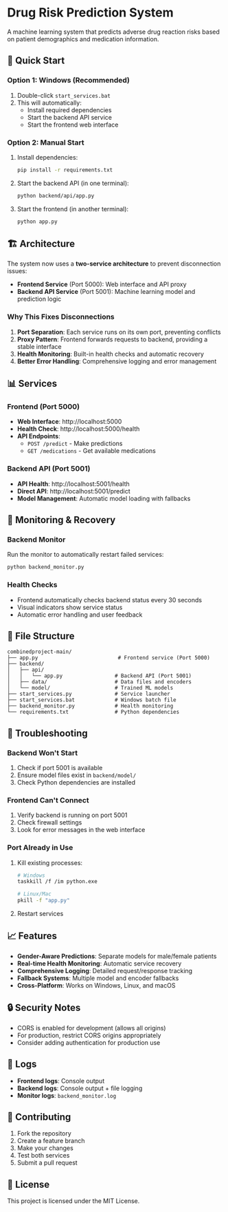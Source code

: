 # Drug Risk Prediction System

A machine learning system that predicts adverse drug reaction risks based on patient demographics and medication information.

## 🚀 Quick Start

### Option 1: Windows (Recommended)
1. Double-click `start_services.bat`
2. This will automatically:
   - Install required dependencies
   - Start the backend API service
   - Start the frontend web interface

### Option 2: Manual Start
1. Install dependencies:
   ```bash
   pip install -r requirements.txt
   ```

2. Start the backend API (in one terminal):
   ```bash
   python backend/api/app.py
   ```

3. Start the frontend (in another terminal):
   ```bash
   python app.py
   ```

## 🏗️ Architecture

The system now uses a **two-service architecture** to prevent disconnection issues:

- **Frontend Service** (Port 5000): Web interface and API proxy
- **Backend API Service** (Port 5001): Machine learning model and prediction logic

### Why This Fixes Disconnections

1. **Port Separation**: Each service runs on its own port, preventing conflicts
2. **Proxy Pattern**: Frontend forwards requests to backend, providing a stable interface
3. **Health Monitoring**: Built-in health checks and automatic recovery
4. **Better Error Handling**: Comprehensive logging and error management

## 📊 Services

### Frontend (Port 5000)
- **Web Interface**: http://localhost:5000
- **Health Check**: http://localhost:5000/health
- **API Endpoints**: 
  - `POST /predict` - Make predictions
  - `GET /medications` - Get available medications

### Backend API (Port 5001)
- **API Health**: http://localhost:5001/health
- **Direct API**: http://localhost:5001/predict
- **Model Management**: Automatic model loading with fallbacks

## 🔧 Monitoring & Recovery

### Backend Monitor
Run the monitor to automatically restart failed services:
```bash
python backend_monitor.py
```

### Health Checks
- Frontend automatically checks backend status every 30 seconds
- Visual indicators show service status
- Automatic error handling and user feedback

## 📁 File Structure

```
combinedproject-main/
├── app.py                          # Frontend service (Port 5000)
├── backend/
│   ├── api/
│   │   └── app.py                 # Backend API (Port 5001)
│   ├── data/                      # Data files and encoders
│   └── model/                     # Trained ML models
├── start_services.py              # Service launcher
├── start_services.bat             # Windows batch file
├── backend_monitor.py             # Health monitoring
└── requirements.txt               # Python dependencies
```

## 🚨 Troubleshooting

### Backend Won't Start
1. Check if port 5001 is available
2. Ensure model files exist in `backend/model/`
3. Check Python dependencies are installed

### Frontend Can't Connect
1. Verify backend is running on port 5001
2. Check firewall settings
3. Look for error messages in the web interface

### Port Already in Use
1. Kill existing processes:
   ```bash
   # Windows
   taskkill /f /im python.exe
   
   # Linux/Mac
   pkill -f "app.py"
   ```
2. Restart services

## 📈 Features

- **Gender-Aware Predictions**: Separate models for male/female patients
- **Real-time Health Monitoring**: Automatic service recovery
- **Comprehensive Logging**: Detailed request/response tracking
- **Fallback Systems**: Multiple model and encoder fallbacks
- **Cross-Platform**: Works on Windows, Linux, and macOS

## 🔒 Security Notes

- CORS is enabled for development (allows all origins)
- For production, restrict CORS origins appropriately
- Consider adding authentication for production use

## 📝 Logs

- **Frontend logs**: Console output
- **Backend logs**: Console output + file logging
- **Monitor logs**: `backend_monitor.log`

## 🤝 Contributing

1. Fork the repository
2. Create a feature branch
3. Make your changes
4. Test both services
5. Submit a pull request

## 📄 License

This project is licensed under the MIT License.